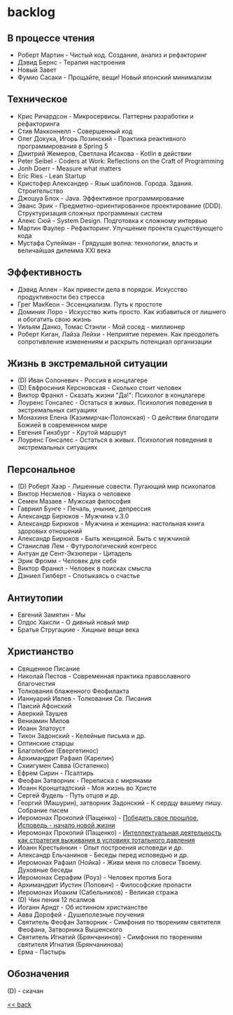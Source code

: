 # backlog

## В процессе чтения

- Роберт Мартин - Чистый код. Создание, анализ и рефакторинг
- Дэвид Бернс - Терапия настроения
- Новый Завет
- Фумио Сасаки - Прощайте, вещи! Новый японский минимализм

## Техническое

- Крис Ричардсон - Микросервисы. Паттерны разработки и рефакторинга
- Стив Макконнелл - Совершенный код
- Олег Докука, Игорь Лозинский - Практика реактивного программирования в Spring 5
- Дмитрий Жемеров, Светлана Исакова - Kotlin в действии
- Peter Seibel - Coders at Work: Reflections on the Craft of Programming
- Jonh Doerr - Measure what matters
- Eric Ries - Lean Startup
- Кристофер Александер - Язык шаблонов. Города. Здания. Строительство
- Джошуа Блох - Java. Эффективное программирование
- Эванс Эрик - Предметно-ориентированное проектирование (DDD). Структуризация сложных программных систем
- Алекс Сюй - System Design. Подготовка к сложному интервью
- Мартин Фаулер - Рефакторинг. Улучшение проекта существующего кода
- Мустафа Сулейман - Грядущая волна: технологии, власть и величайшая дилемма XXI века

## Эффективность

- Дэвид Аллен - Как привести дела в порядок. Искусство продуктивности без стресса
- Грег МакКеон - Эссенциализм. Путь к простоте
- Доминик Лоро - Искусство жить просто. Как избавиться от лишнего и обогатить свою жизнь
- Уильям Данко, Томас Стэнли - Мой сосед - миллионер
- Роберт Киган, Лайза Лейхи - Неприятие перемен. Как преодолеть сопротивление изменениям и раскрыть потенциал
  организации

## Жизнь в экстремальной ситуации

- (D) Иван Солоневич - Россия в концлагере
- (D) Евфросиния Керсновская - Сколько стоит человек
- Виктор Франкл - Сказать жизни "Да!": Психолог в концлагере
- Лоуренс Гонсалес - Остаться в живых. Психология поведения в экстремальных ситуациях
- Монахиня Елена (Казимирчак-Полонская) - О действии благодати Божией в современном мире
- Евгения Гинзбург - Крутой маршрут
- Лоуренс Гонсалес - Остаться в живых. Психология поведения в экстремальных ситуациях

## Персональное

- (D) Роберт Хаэр - Лишенные совести. Пугающий мир психопатов
- Виктор Несмелов - Наука о человеке
- Семен Мазаев - Мужская философия
- Гавриил Бунге - Печаль, уныние, депрессия
- Александр Бирюков - Мужчина v.3.0
- Александр Бирюков - Мужчина и женщина: настольная книга здоровых отношений
- Александр Бирюков - Быть женщиной. Быть с мужчиной
- Станислав Лем - Футурологический конгресс
- Антуан де Сент-Экзюпери - Цитадель
- Эрик Фромм - Человек для себя
- Виктор Франкл - Человек в поисках смысла
- Дэниел Гилберт - Спотыкаясь о счастье

## Антиутопии

- Евгений Замятин - Мы
- Олдос Хаксли - О дивный новый мир
- Братья Стругацкие - Хищные вещи века

## Христианство

- Священное Писание
- Николай Пестов - Современная практика православного благочестия
- Толкования блаженного Феофилакта
- Ианнуарий Ивлев - Толкования Св. Писания
- Паисий Афонский
- Аверкий Таушев
- Вениамин Милов
- Иоанн Златоуст
- Тихон Задонский - Келейные письма и др.
- Оптинские старцы
- Благолюбие (Евергетинос)
- Архимандрит Рафаил (Карелин)
- Схиигумен Савва (Остапенко)
- Ефрем Сирин - Псалтирь
- Феофан Затворник - Переписка с мирянами
- Иоанн Кронштадтский - Моя жизнь во Христе
- Сергей Фудель - Путь отцов и др.
- Георгий (Машурин), затворник Задонский - К сердцу вашему пишу. Собрание писем
- Иеромонах Прокопий (Пащенко) - [Победить свое прошлое. Исповедь - начало новой
  жизни](https://solovki-monastyr.ru/abba-page/confession/1395)
- Иеромонах Прокопий (Пащенко) - [Интеллектуальная деятельность как стратегия выживания в условиях тотального
  давления](https://solovki-monastyr.ru/abba-page/solovki_page/2170/)
- Иоанн Крестьянкин - Опыт построения исповеди и др.
- Александр Ельчанинов - Беседы перед исповедью и др.
- Иеромонах Рафаил (Нойка) - Живи меня по словеси Твоему. Духовные беседы
- Иеромонах Серафим (Роуз) - Человек против Бога
- Архимандрит Иустин (Попович) - Философские пропасти
- Иеромонах Иоаким (Сабельников) - Великая стража
- (D) Чин пения 12 псалмов
- Иоганн Арндт - Об истинном христианстве
- Авва Дорофей - Душеполезные поучения
- Святитель Феофан Затворник - Симфония по творениям святителя Феофана, Затворника Вышенского
- Святитель Игнатий (Брянчанинов) - Симфония по творениям святителя Игнатия (Брянчанинова)
- Ерма - Пастырь

## Обозначения

(D) - скачан

[<< back](README.md)
